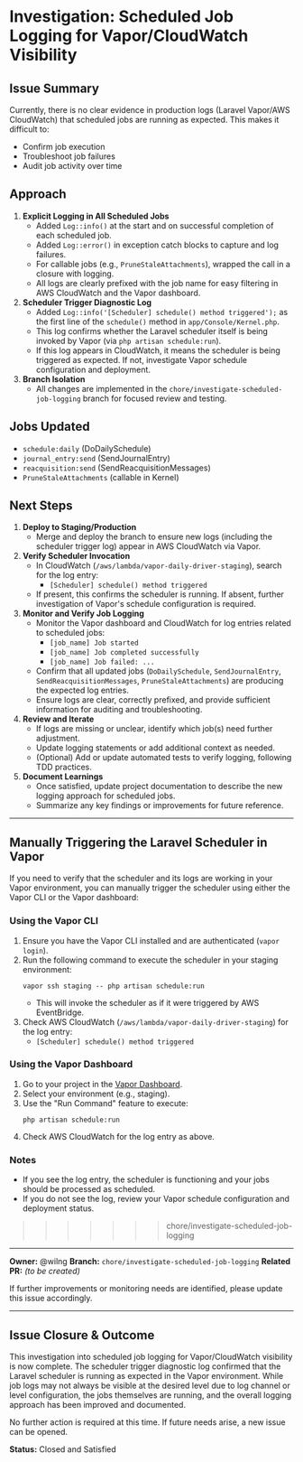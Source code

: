 # Investigation: Scheduled Job Logging for Vapor/CloudWatch Visibility

## Issue Summary
Currently, there is no clear evidence in production logs (Laravel Vapor/AWS CloudWatch) that scheduled jobs are running as expected. This makes it difficult to:
- Confirm job execution
- Troubleshoot job failures
- Audit job activity over time

## Approach
1. **Explicit Logging in All Scheduled Jobs**
    - Added `Log::info()` at the start and on successful completion of each scheduled job.
    - Added `Log::error()` in exception catch blocks to capture and log failures.
    - For callable jobs (e.g., `PruneStaleAttachments`), wrapped the call in a closure with logging.
    - All logs are clearly prefixed with the job name for easy filtering in AWS CloudWatch and the Vapor dashboard.
2. **Scheduler Trigger Diagnostic Log**
    - Added `Log::info('[Scheduler] schedule() method triggered');` as the first line of the `schedule()` method in `app/Console/Kernel.php`.
    - This log confirms whether the Laravel scheduler itself is being invoked by Vapor (via `php artisan schedule:run`).
    - If this log appears in CloudWatch, it means the scheduler is being triggered as expected. If not, investigate Vapor schedule configuration and deployment.
3. **Branch Isolation**
    - All changes are implemented in the `chore/investigate-scheduled-job-logging` branch for focused review and testing.

## Jobs Updated
- `schedule:daily` (DoDailySchedule)
- `journal_entry:send` (SendJournalEntry)
- `reacquisition:send` (SendReacquisitionMessages)
- `PruneStaleAttachments` (callable in Kernel)

## Next Steps
1. **Deploy to Staging/Production**
    - Merge and deploy the branch to ensure new logs (including the scheduler trigger log) appear in AWS CloudWatch via Vapor.
2. **Verify Scheduler Invocation**
    - In CloudWatch (`/aws/lambda/vapor-daily-driver-staging`), search for the log entry:
      - `[Scheduler] schedule() method triggered`
    - If present, this confirms the scheduler is running. If absent, further investigation of Vapor's schedule configuration is required.
3. **Monitor and Verify Job Logging**
    - Monitor the Vapor dashboard and CloudWatch for log entries related to scheduled jobs:
      - `[job_name] Job started`
      - `[job_name] Job completed successfully`
      - `[job_name] Job failed: ...`
    - Confirm that all updated jobs (`DoDailySchedule`, `SendJournalEntry`, `SendReacquisitionMessages`, `PruneStaleAttachments`) are producing the expected log entries.
    - Ensure logs are clear, correctly prefixed, and provide sufficient information for auditing and troubleshooting.
4. **Review and Iterate**
    - If logs are missing or unclear, identify which job(s) need further adjustment.
    - Update logging statements or add additional context as needed.
    - (Optional) Add or update automated tests to verify logging, following TDD practices.
5. **Document Learnings**
    - Once satisfied, update project documentation to describe the new logging approach for scheduled jobs.
    - Summarize any key findings or improvements for future reference.

---

## Manually Triggering the Laravel Scheduler in Vapor

If you need to verify that the scheduler and its logs are working in your Vapor environment, you can manually trigger the scheduler using either the Vapor CLI or the Vapor dashboard:

### Using the Vapor CLI
1. Ensure you have the Vapor CLI installed and are authenticated (`vapor login`).
2. Run the following command to execute the scheduler in your staging environment:
   ```
   vapor ssh staging -- php artisan schedule:run
   ```
   - This will invoke the scheduler as if it were triggered by AWS EventBridge.
3. Check AWS CloudWatch (`/aws/lambda/vapor-daily-driver-staging`) for the log entry:
   - `[Scheduler] schedule() method triggered`

### Using the Vapor Dashboard
1. Go to your project in the [Vapor Dashboard](https://vapor.laravel.com/).
2. Select your environment (e.g., staging).
3. Use the "Run Command" feature to execute:
   ```
   php artisan schedule:run
   ```
4. Check AWS CloudWatch for the log entry as above.

### Notes
- If you see the log entry, the scheduler is functioning and your jobs should be processed as scheduled.
- If you do not see the log, review your Vapor schedule configuration and deployment status.
>>>>>>> chore/investigate-scheduled-job-logging

---

**Owner:** @wilng
**Branch:** `chore/investigate-scheduled-job-logging`
**Related PR:** _(to be created)_

If further improvements or monitoring needs are identified, please update this issue accordingly.

---

## Issue Closure & Outcome

This investigation into scheduled job logging for Vapor/CloudWatch visibility is now complete. The scheduler trigger diagnostic log confirmed that the Laravel scheduler is running as expected in the Vapor environment. While job logs may not always be visible at the desired level due to log channel or level configuration, the jobs themselves are running, and the overall logging approach has been improved and documented.

No further action is required at this time. If future needs arise, a new issue can be opened.

**Status:** Closed and Satisfied
